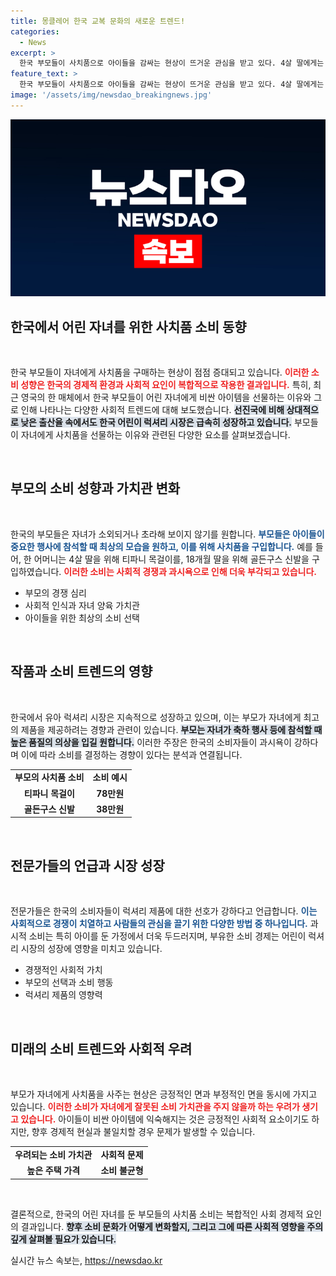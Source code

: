 ```yaml
---
title: 몽클레어 한국 교복 문화의 새로운 트렌드!
categories:
  - News
excerpt: >
  한국 부모들이 사치품으로 아이들을 감싸는 현상이 뜨거운 관심을 받고 있다. 4살 딸에게는 티파니 목걸이를, 18개월 딸에겐 골든구스 신발을 사주는 모습이 그 예다. 소가족화 및 과시욕의 확산 속에서 럭셔리 유아 시장은 폭발적으로 성장하고 있다.
feature_text: >
  한국 부모들이 사치품으로 아이들을 감싸는 현상이 뜨거운 관심을 받고 있다. 4살 딸에게는 티파니 목걸이를, 18개월 딸에겐 골든구스 신발을 사주는 모습이 그 예다. 소가족화 및 과시욕의 확산 속에서 럭셔리 유아 시장은 폭발적으로 성장하고 있다.
image: '/assets/img/newsdao_breakingnews.jpg'
---
```


<p><img src="/assets/img/newsdao_breakingnews.jpg" alt="pcversion 속보" /></p>

<h2 data-ke-size="size26">한국에서 어린 자녀를 위한 사치품 소비 동향</h2>

<p data-ke-size="size16">&nbsp;</p>

<p>한국 부모들이 자녀에게 사치품을 구매하는 현상이 점점 증대되고 있습니다. <b><span style="color: #ee2323;">이러한 소비 성향은 한국의 경제적 환경과 사회적 요인이 복합적으로 작용한 결과입니다.</span></b> 특히, 최근 영국의 한 매체에서 한국 부모들이 어린 자녀에게 비싼 아이템을 선물하는 이유와 그로 인해 나타나는 다양한 사회적 트렌드에 대해 보도했습니다. <b><span style="background-color: #21538527;">선진국에 비해 상대적으로 낮은 출산율 속에서도 한국 어린이 럭셔리 시장은 급속히 성장하고 있습니다.</span></b> 부모들이 자녀에게 사치품을 선물하는 이유와 관련된 다양한 요소를 살펴보겠습니다.</p>

<p data-ke-size="size16">&nbsp;</p>

<h2 data-ke-size="size26">부모의 소비 성향과 가치관 변화</h2>

<p data-ke-size="size16">&nbsp;</p>

<p>한국의 부모들은 자녀가 소외되거나 초라해 보이지 않기를 원합니다. <b><span style="color: #1a5490;">부모들은 아이들이 중요한 행사에 참석할 때 최상의 모습을 원하고, 이를 위해 사치품을 구입합니다.</span></b> 예를 들어, 한 어머니는 4살 딸을 위해 티파니 목걸이를, 18개월 딸을 위해 골든구스 신발을 구입하였습니다. <b><span style="color: #ee2323;">이러한 소비는 사회적 경쟁과 과시욕으로 인해 더욱 부각되고 있습니다.</span></b> </p>

<ul>
  <li>부모의 경쟁 심리</li>
  <li>사회적 인식과 자녀 양육 가치관</li>
  <li>아이들을 위한 최상의 소비 선택</li>
</ul>

<p data-ke-size="size16">&nbsp;</p>

<h2 data-ke-size="size26">작품과 소비 트렌드의 영향</h2>

<p data-ke-size="size16">&nbsp;</p>

<p>한국에서 유아 럭셔리 시장은 지속적으로 성장하고 있으며, 이는 부모가 자녀에게 최고의 제품을 제공하려는 경향과 관련이 있습니다. <b><span style="background-color: #21538527;">부모는 자녀가 축하 행사 등에 참석할 때 높은 품질의 의상을 입길 원합니다.</span></b> 이러한 주장은 한국의 소비자들이 과시욕이 강하다며 이에 따라 소비를 결정하는 경향이 있다는 분석과 연결됩니다.</p>

<table>
  <tr>
    <td style="text-align: center; height: 17px;"><b>부모의 사치품 소비</b></td>
    <td style="text-align: center; height: 17px;"><b>소비 예시</b></td>
  </tr>
  <tr>
    <td style="text-align: center; height: 17px;"><b>티파니 목걸이</b></td>
    <td style="text-align: center; height: 17px;"><b>78만원</b></td>
  </tr>
  <tr>
    <td style="text-align: center; height: 17px;"><b>골든구스 신발</b></td>
    <td style="text-align: center; height: 17px;"><b>38만원</b></td>
  </tr>
</table>

<p data-ke-size="size16">&nbsp;</p>

<h2 data-ke-size="size26">전문가들의 언급과 시장 성장</h2>

<p data-ke-size="size16">&nbsp;</p>

<p>전문가들은 한국의 소비자들이 럭셔리 제품에 대한 선호가 강하다고 언급합니다. <b><span style="color: #1a5490;">이는 사회적으로 경쟁이 치열하고 사람들의 관심을 끌기 위한 다양한 방법 중 하나입니다.</span></b> 과시적 소비는 특히 아이를 둔 가정에서 더욱 두드러지며, 부유한 소비 경제는 어린이 럭셔리 시장의 성장에 영향을 미치고 있습니다. </p>

<ul>
  <li>경쟁적인 사회적 가치</li>
  <li>부모의 선택과 소비 행동</li>
  <li>럭셔리 제품의 영향력</li>
</ul>

<p data-ke-size="size16">&nbsp;</p>

<h2 data-ke-size="size26">미래의 소비 트렌드와 사회적 우려</h2>

<p data-ke-size="size16">&nbsp;</p>

<p>부모가 자녀에게 사치품을 사주는 현상은 긍정적인 면과 부정적인 면을 동시에 가지고 있습니다. <b><span style="color: #ee2323;">이러한 소비가 자녀에게 잘못된 소비 가치관을 주지 않을까 하는 우려가 생기고 있습니다.</span></b> 아이들이 비싼 아이템에 익숙해지는 것은 긍정적인 사회적 요소이기도 하지만, 향후 경제적 현실과 불일치할 경우 문제가 발생할 수 있습니다.</p>

<table>
  <tr>
    <td style="text-align: center; height: 17px;"><b>우려되는 소비 가치관</b></td>
    <td style="text-align: center; height: 17px;"><b>사회적 문제</b></td>
  </tr>
  <tr>
    <td style="text-align: center; height: 17px;"><b>높은 주택 가격</b></td>
    <td style="text-align: center; height: 17px;"><b>소비 불균형</b></td>
  </tr>
</table>

<p data-ke-size="size16">&nbsp;</p>

<p>결론적으로, 한국의 어린 자녀를 둔 부모들의 사치품 소비는 복합적인 사회 경제적 요인의 결과입니다. <b><span style="background-color: #21538527;">향후 소비 문화가 어떻게 변화할지, 그리고 그에 따른 사회적 영향을 주의 깊게 살펴볼 필요가 있습니다.</span></b></p>
실시간 뉴스 속보는, <a href="https://newsdao.kr" rel="dofollow">https://newsdao.kr</a>


